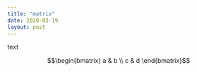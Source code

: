 ```yaml
---
title: "matrix"
date: 2020-03-19
layout: post
---
```


text

$$\begin{bmatrix}
a & b \\
c & d
\end{bmatrix}$$

